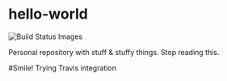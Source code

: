 # hello-world
<img alt="Build Status Images" src="https://travis-ci.org/sistesrmile/hello-world.svg">

Personal repository with stuff & stuffy things.
Stop reading this.

#Smile!
Trying Travis integration
